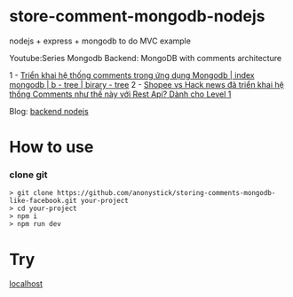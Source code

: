# store-comment-mongodb-nodejs
nodejs + express + mongodb to do MVC example

Youtube:Series Mongodb Backend: MongoDB with comments architecture


1 - [Triển khai hệ thống comments trong ứng dụng Mongodb | index mongodb | b - tree | birary - tree](https://youtu.be/XPtlC1YeRwU)
2 - [Shopee vs Hack news đã triển khai hệ thống Comments như thế này với Rest Api? Dành cho Level 1](https://youtu.be/i8WLvdbF_W8)

Blog: [backend nodejs](https://anonystick.com)

# How to use

### clone git

```
> git clone https://github.com/anonystick/storing-comments-mongodb-like-facebook.git your-project
> cd your-project
> npm i
> npm run dev
```

# Try

[localhost](http://localhost:3051)
